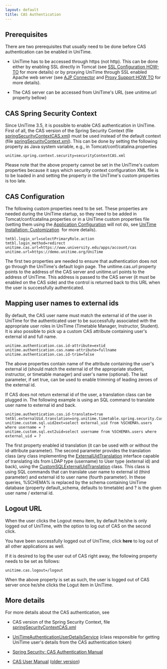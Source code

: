 ```yaml
---
layout: default
title: CAS Authentication
---
```



## Prerequisites

There are two prerequisites that usually need to be done before CAS authentication can be enabled in UniTime.

* UniTime has to be accessed through https (not http). This can be done either by enabling SSL directly in Tomcat (see [SSL Configuration HOW-TO](http://tomcat.apache.org/tomcat-7.0-doc/ssl-howto.html) for more details) or by proxying UniTime through SSL enabled Apache web server (see [AJP Connector](https://tomcat.apache.org/tomcat-7.0-doc/config/ajp.html) and [Proxy Support HOW TO](https://tomcat.apache.org/tomcat-7.0-doc/proxy-howto.html) for more details).

* The CAS server can be accessed from UniTime's URL (see unitime.url property bellow)

## CAS Spring Security Context

Since UniTime 3.5, it is possible to enable CAS authentication in UniTime. First of all, the CAS version of the Spring Security Context (file [springSecurityContextCAS.xml](https://github.com/UniTime/unitime/blob/master/WebContent/WEB-INF/securityContextCAS.xml)) must be used instead of the default context (file [springSecurityContext.xml](https://github.com/UniTime/unitime/blob/master/WebContent/WEB-INF/securityContext.xml)). This can be done by setting the following property as Java system variable, e.g., in Tomcat/conf/catalina.properties
```
unitime.spring.context.security=securityContextCAS.xml
```

Please note that the above property cannot be set in the UniTime's custom properties because it says which security context configuration XML file is to be loaded in and setting the property in the UniTime's custom properties is too late.

## CAS Configuration

The following custom properties need to be set. These properties are needed during the UniTime startup, so they need to be added in Tomcat/conf/catalina.properties or in a UniTime custom properties file (setting them using the [Application Configuration](application-configuration) will not do, see [UniTime Installation: Customization](installation#customization)  for more details).
```
tmtbl.login_url=selectPrimaryRole.action
tmtbl.login_method=redirect
unitime.cas.url=https://www.university.edu/apps/account/cas
unitime.url=https://demo.unitime.org/UniTime
```

The first two properties are needed to ensure that authentication does not go through the UniTime's default login page. The unitime.cas.url property points to the address of the CAS server and unitime.url points to the address of UniTime. This address is passed to the CAS server (it must be enabled on the CAS side) and the control is returned back to this URL when the user is successfully authenticated.

## Mapping user names to external ids

By default, the CAS user name must match the external id of the user in UniTime for the authenticated user to be successfully associated with the appropriate user roles in UniTime (Timetable Manager, Instructor, Student). It is also possible to pick up a custom CAS attribute containing user's external id and full name.
```
unitime.authentication.cas.id-attribute=extid
unitime.authentication.cas.name-attribute=fullname
unitime.authentication.cas.id-trim=false
```

The above properties contain name of the attribute containing the user's external id (should match the external id of the appropriate student, instructor, or timetable manager) and user's name (optional). The last parameter, if set true, can be used to enable trimming of leading zeroes of the external id.

If CAS does not return external id of the user, a translation class can be plugged in. The following example is using an SQL command to translate user name to external id and back.
```
unitime.authentication.cas.id-translate=true
tmtbl.externalUid.translation=org.unitime.timetable.spring.security.CustomSQLExternalUidTranslation
unitime.custom.sql.uid2ext=select external_uid from %SCHEMA%.users where username = ?
unitime.custom.sql.ext2uid=select username from %SCHEMA%.users where external_uid = ?
```

The first property enabled id translation (it can be used with or without the id-attribute parameter). The second parameter provides the translation class (any class implementing the [ExternalUidTranslation](https://github.com/UniTime/unitime/blob/master/JavaSource/org/unitime/timetable/interfaces/ExternalUidTranslation.java) interface capable of translating ids from LDAP type (username) to User type (external id) and back), using the [CustomSQLExternalUidTranslation](https://github.com/UniTime/unitime/blob/master/JavaSource/org/unitime/timetable/spring/security/CustomSQLExternalUidTranslation.java) class. This class is using SQL commands that can translate user name to external id (third parameter) and external id to user name (fourth parameter). In these queries, %SCHEMA% is replaced by the schema containing UniTime database (property default_schema, defaults to timetable) and ? is the given user name / external id.

## Logout URL

When the user clicks the Logout menu item, by default he/she is only logged out of UniTime, with the option to log out of CAS on the second click.

You have been successfully logged out of UniTime, click __here__ to log out of all other applications as well.

If it is desired to log the user out of CAS right away, the following property needs to be set as follows:
```
unitime.cas.logout=/logout
```

When the above property is set as such, the user is logged out of CAS server once he/she clicks the Logut item in UniTime.

## More details

For more details about the CAS authentication, see

* CAS version of the Spring Security Context, file [springSecurityContextCAS.xml](https://github.com/UniTime/unitime/blob/master/WebContent/WEB-INF/securityContextCAS.xml)

* [UniTimeAuthenticationUserDetailsService](https://github.com/UniTime/unitime/blob/master/JavaSource/org/unitime/timetable/spring/security/UniTimeAuthenticationUserDetailsService.java) (class responsible for getting UniTime user's details from the CAS authentication token)

* [Spring Security: CAS Authentication Manual](https://docs.spring.io/spring-security/site/docs/3.1.x/reference/cas.html)

* [CAS User Manual](http://jasig.github.io/cas/4.1.x/index.html) ([older version](https://wiki.jasig.org/display/CASUM/Home))
